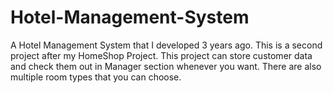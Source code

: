 # Hotel-Management-System
A Hotel Management System that I developed 3 years ago. This is a second project after my HomeShop Project. This project can store customer data and check them out in Manager section whenever you want. There are also multiple room types that you can choose.
